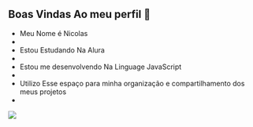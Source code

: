 ## Boas Vindas Ao meu perfil 💙
- Meu Nome é Nicolas
- 
- Estou Estudando Na Alura
- 
-  Estou me desenvolvendo Na Linguage JavaScript
-  
- Utilizo Esse espaço para minha organização e compartilhamento dos meus projetos
- 
![](https://tenor.com/gxRikNMpGO5.gif)
